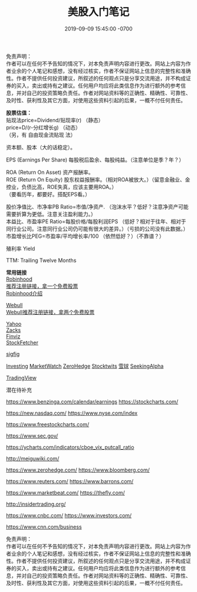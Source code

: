 ﻿---
layout: post
title:  "美股入门笔记"
date:   2019-09-09 15:45:00 -0700
categories: USstock
---
  
免责声明：  
作者可以在任何不予告知的情况下，对本免责声明内容进行更改。网站上内容为作者业余的个人笔记和感想，没有经过核实，作者不保证网站上信息的完整性和准确性。作者不提供任何投资建议，所叙述的任何观点只是分享交流用途，并不构成证券的买入，卖出或持有之建议。任何用户均应将此类信息作为进行额外的参考信息，并对自己的投资策略负责任。作者对网站资料等的正确性、精确性、可靠性、及时性、获利性及其它方面，对使用这些资料引起的后果，一概不付任何责任。  
  
**股票估值：**  
贴现法price=Dividend/贴现率(r) （静态）  
price=D/(r-分红增长g) （动态）  
（另，有 自由现金流贴现 法）  
  
资本额、股本（大的话稳定）。  
  
EPS (Earnings Per Share) 每股税后盈余、每股纯益。（注意单位是季？年？）  
  
ROA (Return On Asset) 资产报酬率。  
ROE (Return On Equity) 股东权益报酬率。（相对ROA被放大。）（留意金融业、金控业，负债比高，ROE失真，应该主要用ROA。）  
（要看历年，都要好。搭配EPS看。）  
  
股价净值比、市净率PB Ratio=市值/净资产. （泡沫水平？低好？注意净资产可能需要折算为更低。注意关注盈利能力。）  
本益比、市盈率PE Ratio=每股价格/每股利润EPS （低好？相对于往年、相对于同行业公司。注意同行业公司仍可能有很大的差异。）（亏损的公司没有此数据。）  
市盈增长比PEG=市盈率/平均增长率/100 （依然低好？）（不靠谱？）  
  
殖利率 Yield  
  
TTM: Trailing Twelve Months    
  
**常用链接**  
[Robinhood](https://robinhood.com/ "Robinhood")    
[推荐注册链接，拿一个免费股票](https://invite.robinhood.com/tianjil10 "Robinhood推荐注册链接")  
[Robinhood介绍](http://www.lintj.com/usstock/2019/09/10/Robinhood.html "Robinhood介绍")  

[Webull](https://app.webull.com/ "Webull")    
[Webull推荐注册链接，拿两个免费股票](https://act.webull.com/promotion/invitation/share.html?inviteCode=3GL8qtjVxs4B "Webull推荐注册链接")  
  
[Yahoo](https://finance.yahoo.com/ "Yahoo Finance")   
[Zacks](https://www.zacks.com/ "股票评价")   
[Finviz](https://finviz.com/ "股票筛选？")   
[StockFetcher](https://stockfetcher.com/ " stock screener")   

[sigfig](https://www.sigfig.com/ "Portfolio？")   
  
[Investing](https://www.investing.com/ "行情资讯选股等") 
[MarketWatch](https://www.marketwatch.com/ "新闻？") 
[ZeroHedge](https://www.zerohedge.com/ "资讯？") 
[Stocktwits](https://stocktwits.com/  "类似微博") 
[雪球](https://xueqiu.com/  "雪球")
[SeekingAlpha](https://seekingalpha.com/  "论坛？")
  
[TradingView](https://www.tradingview.com/  "TradingView？")     
  
潜在待补充  
   



https://www.benzinga.com/calendar/earnings
https://stockcharts.com/

https://new.nasdaq.com/
https://www.nyse.com/index

https://www.freestockcharts.com/

https://www.sec.gov/


https://ycharts.com/indicators/cboe_vix_putcall_ratio

http://meiguwiki.com/

https://www.zerohedge.com/
https://www.bloomberg.com/

https://www.reuters.com/
https://www.barrons.com/

https://www.marketbeat.com/
https://thefly.com/

http://insidertrading.org/

https://www.cnbc.com/
https://www.investors.com/
  

https://www.cnn.com/business
  
  
免责声明：  
作者可以在任何不予告知的情况下，对本免责声明内容进行更改。网站上内容为作者业余的个人笔记和感想，没有经过核实，作者不保证网站上信息的完整性和准确性。作者不提供任何投资建议，所叙述的任何观点只是分享交流用途，并不构成证券的买入，卖出或持有之建议。任何用户均应将此类信息作为进行额外的参考信息，并对自己的投资策略负责任。作者对网站资料等的正确性、精确性、可靠性、及时性、获利性及其它方面，对使用这些资料引起的后果，一概不付任何责任。  
